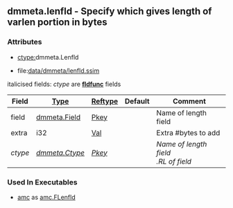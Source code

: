## dmmeta.lenfld - Specify which gives length of varlen portion in bytes


### Attributes
<a href="#attributes"></a>
<!-- dev.mdmark  mdmark:MDSECTION  state:BEG_AUTO  param:Attributes -->
* [ctype:](/txt/ssimdb/dmmeta/ctype.md)dmmeta.Lenfld

* file:[data/dmmeta/lenfld.ssim](/data/dmmeta/lenfld.ssim)

italicised fields: *ctype* are [**fldfunc**](/txt/ssim.md#fldfunc) fields

|Field|[Type](/txt/ssimdb/dmmeta/ctype.md)|[Reftype](/txt/ssimdb/dmmeta/reftype.md)|Default|Comment|
|---|---|---|---|---|
|field|[dmmeta.Field](/txt/ssimdb/dmmeta/field.md)|[Pkey](/txt/exe/amc/reftypes.md#pkey)||Name of length field|
|extra|i32|[Val](/txt/exe/amc/reftypes.md#val)||Extra #bytes to add|
|*ctype*|*[dmmeta.Ctype](/txt/ssimdb/dmmeta/ctype.md)*|*[Pkey](/txt/exe/amc/reftypes.md#pkey)*||*Name of length field<br>.RL of field*|

<!-- dev.mdmark  mdmark:MDSECTION  state:END_AUTO  param:Attributes -->

### Used In Executables
<a href="#used-in-executables"></a>
<!-- dev.mdmark  mdmark:MDSECTION  state:BEG_AUTO  param:ImdbUses -->

* [amc](/txt/exe/amc/internals.md) as [amc.FLenfld](/txt/exe/amc/internals.md#amc-flenfld)

<!-- dev.mdmark  mdmark:MDSECTION  state:END_AUTO  param:ImdbUses -->

